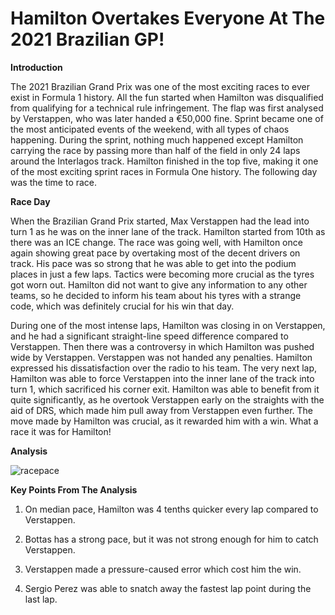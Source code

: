 # Hamilton Overtakes Everyone At The 2021 Brazilian GP!

**Introduction**

The 2021 Brazilian Grand Prix was one of the most exciting races to ever exist in Formula 1 history. All the fun started when Hamilton was disqualified from qualifying for a technical rule infringement. The flap was first analysed by Verstappen, who was later handed a €50,000 fine. Sprint became one of the most anticipated events of the weekend, with all types of chaos happening. During the sprint, nothing much happened except Hamilton carrying the race by passing more than half of the field in only 24 laps around the Interlagos track. Hamilton finished in the top five, making it one of the most exciting sprint races in Formula One history. The following day was the time to race.

**Race Day**

When the Brazilian Grand Prix started, Max Verstappen had the lead into turn 1 as he was on the inner lane of the track. Hamilton started from 10th as there was an ICE change. The race was going well, with Hamilton once again showing great pace by overtaking most of the decent drivers on track. His pace was so strong that he was able to get into the podium places in just a few laps. Tactics were becoming more crucial as the tyres got worn out. Hamilton did not want to give any information to any other teams, so he decided to inform his team about his tyres with a strange code, which was definitely crucial for his win that day. 

During one of the most intense laps, Hamilton was closing in on Verstappen, and he had a significant straight-line speed difference compared to Verstappen. Then there was a controversy in which Hamilton was pushed wide by Verstappen. Verstappen was not handed any penalties. Hamilton expressed his dissatisfaction over the radio to his team. The very next lap, Hamilton was able to force Verstappen into the inner lane of the track into turn 1, which sacrificed his corner exit. Hamilton was able to benefit from it quite significantly, as he overtook Verstappen early on the straights with the aid of DRS, which made him pull away from Verstappen even further. The move made by Hamilton was crucial, as it rewarded him with a win. What a race it was for Hamilton!

**Analysis**

![racepace](https://user-images.githubusercontent.com/93969104/201337291-993e8925-9c44-461f-9258-f8d4d180b588.png)

**Key Points From The Analysis**

1. On median pace, Hamilton was 4 tenths quicker every lap compared to Verstappen.

2. Bottas has a strong pace, but it was not strong enough for him to catch Verstappen.

3. Verstappen made a pressure-caused error which cost him the win.

4. Sergio Perez was able to snatch away the fastest lap point during the last lap.
